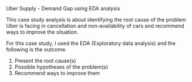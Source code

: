 
Uber Supply - Demand Gap using EDA analysis

This case study analysis is about identifying the root cause of the problem Uber is facing in cancellation and non-availability of cars
and recommend ways to improve the situation.

For this case study, I used the EDA (Exploratory data analysis) and the following is the outcome.
1) Present the root cause(s) 
2) Possible hypotheses of the problem(s) 
3) Recommend ways to improve them
